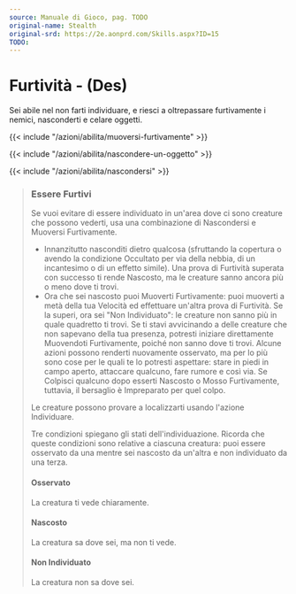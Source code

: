 ```yaml
---
source: Manuale di Gioco, pag. TODO
original-name: Stealth
original-srd: https://2e.aonprd.com/Skills.aspx?ID=15
TODO:
---
```


# Furtività - (Des)

Sei abile nel non farti individuare, e riesci a oltrepassare furtivamente i
nemici, nasconderti e celare oggetti.

{{< include "/azioni/abilita/muoversi-furtivamente" >}}

{{< include "/azioni/abilita/nascondere-un-oggetto" >}}

{{< include "/azioni/abilita/nascondersi" >}}

> ### Essere Furtivi
>
> Se vuoi evitare di essere individuato in un'area dove ci sono creature che
> possono vederti, usa una combinazione di Nascondersi e Muoversi Furtivamente.
>
> - Innanzitutto nasconditi dietro qualcosa (sfruttando la copertura o avendo la
>   condizione Occultato per via della nebbia, di un incantesimo o di un effetto
>   simile). Una prova di Furtività superata con successo ti rende Nascosto, ma
>   le creature sanno ancora più o meno dove ti trovi.
> - Ora che sei nascosto puoi Muoverti Furtivamente: puoi muoverti a metà della
>   tua Velocità ed effettuare un'altra prova di Furtività. Se la superi, ora
>   sei "Non Individuato": le creature non sanno più in quale quadretto ti
>   trovi. Se ti stavi avvicinando a delle creature che non sapevano della tua
>   presenza, potresti iniziare direttamente Muovendoti Furtivamente, poiché non
>   sanno dove ti trovi. Alcune azioni possono renderti nuovamente osservato, ma
>   per lo più sono cose per le quali te lo potresti aspettare: stare in piedi
>   in campo aperto, attaccare qualcuno, fare rumore e così via. Se Colpisci
>   qualcuno dopo esserti Nascosto o Mosso Furtivamente, tuttavia, il bersaglio
>   è Impreparato per quel colpo.
>
> Le creature possono provare a localizzarti usando l'azione Individuare.
>
> Tre condizioni spiegano gli stati dell'individuazione. Ricorda che queste
> condizioni sono relative a ciascuna creatura: puoi essere osservato da una
> mentre sei nascosto da un'altra e non individuato da una terza.
>
> #### Osservato
>
> La creatura ti vede chiaramente.
>
> #### Nascosto
>
> La creatura sa dove sei, ma non ti vede.
>
> #### Non Individuato
>
> La creatura non sa dove sei.
